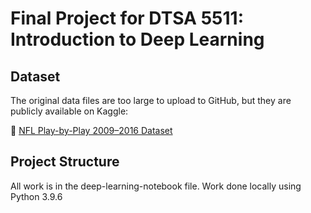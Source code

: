 # Final Project for DTSA 5511: Introduction to Deep Learning

## Dataset

The original data files are too large to upload to GitHub, but they are publicly available on Kaggle:

🔗 [NFL Play-by-Play 2009–2016 Dataset](https://www.kaggle.com/datasets/maxhorowitz/nflplaybyplay2009to2016)

## Project Structure

All work is in the deep-learning-notebook file. Work done locally using Python 3.9.6